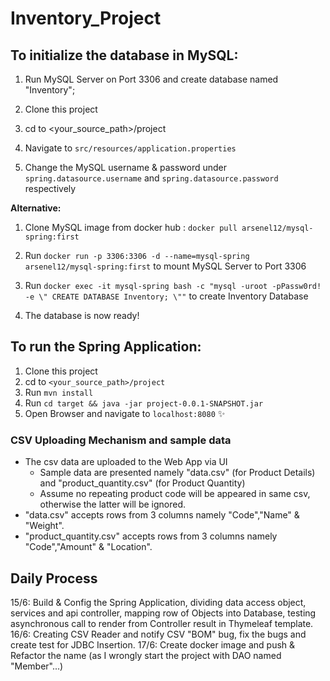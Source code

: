 # Inventory_Project


## To initialize the database in MySQL:

1. Run MySQL Server on Port 3306 and create database named "Inventory";

2. Clone this project

3. cd to <your_source_path>/project

4. Navigate to `src/resources/application.properties`

5. Change the MySQL username & password under `spring.datasource.username` and `spring.datasource.password` respectively
   
  **Alternative:**
1. Clone MySQL image from docker hub : `docker pull arsenel12/mysql-spring:first`

2. Run `docker run -p 3306:3306 -d --name=mysql-spring arsenel12/mysql-spring:first` to mount MySQL Server to Port 3306

3. Run `docker exec -it mysql-spring bash -c "mysql -uroot -pPassw0rd! -e \" CREATE DATABASE Inventory; \""` to create   Inventory Database

4. The database is now ready!


## To run the Spring Application:

1. Clone this project
2. cd to `<your_source_path>/project`
3. Run `mvn install`
4. Run `cd target && java -jar project-0.0.1-SNAPSHOT.jar`
5. Open Browser and navigate to `localhost:8080` :sparkles: 

### CSV Uploading Mechanism and sample data
* The csv data are uploaded to the Web App via UI
  * Sample data are presented namely "data.csv" (for Product Details) and "product_quantity.csv" (for Product Quantity)
  * Assume no repeating product code  will be appeared in same csv, otherwise the latter will be ignored.
* "data.csv" accepts rows from 3 columns namely "Code","Name" & "Weight".
* "product_quantity.csv" accepts rows from 3 columns namely "Code","Amount" & "Location".

## Daily Process

  15/6: Build & Config the Spring Application, dividing data access object, services and api controller, mapping row of Objects into Database, testing asynchronous call to render from Controller result in Thymeleaf template.
  16/6: Creating CSV Reader and notify CSV "BOM" bug, fix the bugs and create test for JDBC Insertion.
  17/6: Create docker image and push & Refactor the name (as I wrongly start the project with DAO named "Member"...)
   
